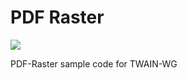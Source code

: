 # PDF Raster

![](https://twaingroup.visualstudio.com/_apis/public/build/definitions/656d47c3-955a-4a3e-92c1-1c05ace55bb9/4/badge)

PDF-Raster sample code for TWAIN-WG


